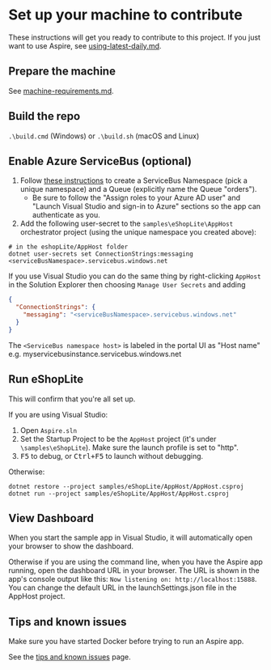 # Set up your machine to contribute

These instructions will get you ready to contribute to this project. If you just want to use Aspire, see [using-latest-daily.md](using-latest-daily.md).

## Prepare the machine

See [machine-requirements.md](machine-requirements.md).

## Build the repo
`.\build.cmd` (Windows) or `.\build.sh` (macOS and Linux)

## Enable Azure ServiceBus (optional)

1. Follow [these instructions](https://learn.microsoft.com/azure/service-bus-messaging/service-bus-dotnet-get-started-with-queues?tabs=passwordless#create-a-namespace-in-the-azure-portal) to create a ServiceBus Namespace (pick a unique namespace) and a Queue (explicitly name the Queue "orders").
    - Be sure to follow the "Assign roles to your Azure AD user" and "Launch Visual Studio and sign-in to Azure" sections so the app can authenticate as you.
2. Add the following user-secret to the `samples\eShopLite\AppHost` orchestrator project (using the unique namespace you created above):

```shell
# in the eshopLite/AppHost folder
dotnet user-secrets set ConnectionStrings:messaging <serviceBusNamespace>.servicebus.windows.net
```

If you use Visual Studio you can do the same thing by right-clicking `AppHost` in the Solution Explorer then choosing `Manage User Secrets` and adding

```json
{
  "ConnectionStrings": {
    "messaging": "<serviceBusNamespace>.servicebus.windows.net"
  }
}
```

The `<ServiceBus namespace host>` is labeled in the portal UI as "Host name" e.g. myservicebusinstance.servicebus.windows.net

## Run eShopLite

This will confirm that you're all set up.

If you are using Visual Studio:

1. Open `Aspire.sln`
1. Set the Startup Project to be the `AppHost` project (it's under `\samples\eShopLite`). Make sure the launch profile is set to "http".
1. <kbd>F5</kbd> to debug, or <kbd>Ctrl+F5</kbd> to launch without debugging.

Otherwise:
```shell
dotnet restore --project samples/eShopLite/AppHost/AppHost.csproj
dotnet run --project samples/eShopLite/AppHost/AppHost.csproj
```

## View Dashboard

When you start the sample app in Visual Studio, it will automatically open your browser to show the dashboard.

Otherwise if you are using the command line, when you have the Aspire app running, open the dashboard URL in your browser. The URL is shown in the app's console output like this: `Now listening on: http://localhost:15888`. You can change the default URL in the launchSettings.json file in the AppHost project.

## Tips and known issues

Make sure you have started Docker before trying to run an Aspire app.

See the [tips and known issues](tips-and-known-issues.md) page.
